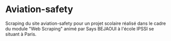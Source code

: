 # Aviation-safety

Scraping du site aviation-safety pour un projet scolaire réalisé dans le cadre du module "Web Scraping" animé par Says BEJAOUI à l'école IPSSI se situant à Paris.